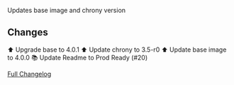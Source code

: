 Updates base image and chrony version

## Changes

⬆ Upgrade base to 4.0.1
⬆ Update chrony to 3.5-r0
⬆ Update base image to 4.0.0
📚 Update Readme to Prod Ready (#20)

[Full Changelog][changelog]

[changelog]: https://github.com/hassio-addons/addon-chrony/compare/v0.2.4...v0.3.0